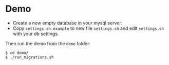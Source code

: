 # Demo

* Create a new empty database in your mysql server.
* Copy `settings.sh.example` to new file `settings.sh` and edit `settings.sh` with your db settings.

Then run the demo from the `demo` folder:

```
$ cd demo/
$ ./run_migrations.sh
```